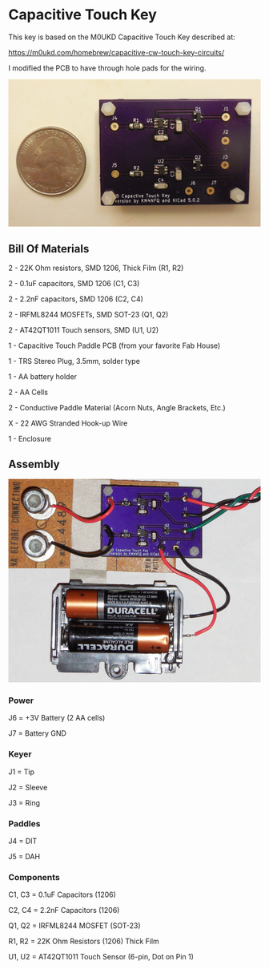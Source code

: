 # Capacitive Touch Key

This key is based on the M0UKD Capacitive Touch Key described at:

https://m0ukd.com/homebrew/capacitive-cw-touch-key-circuits/

I modified the PCB to have through hole pads for the wiring.

![OSHPark](oshPark.png)

## Bill Of Materials

2 - 22K Ohm resistors, SMD 1206, Thick Film (R1, R2)

2 - 0.1uF capacitors, SMD 1206 (C1, C3)

2 - 2.2nF capacitors, SMD 1206 (C2, C4)

2 - IRFML8244 MOSFETs, SMD SOT-23 (Q1, Q2)

2 - AT42QT1011 Touch sensors, SMD (U1, U2)

1 - Capacitive Touch Paddle PCB (from your favorite Fab House)

1 - TRS Stereo Plug, 3.5mm, solder type

1 - AA battery holder

2 - AA Cells

2 - Conductive Paddle Material (Acorn Nuts, Angle Brackets, Etc.)

X - 22 AWG Stranded Hook-up Wire

1 - Enclosure

## Assembly

![Capacitive Touch Paddle Assembly](ctpAssy.png)

### Power

J6 = +3V Battery (2 AA cells)

J7 = Battery GND

### Keyer

J1 = Tip

J2 = Sleeve

J3 = Ring

### Paddles

J4 = DIT

J5 = DAH

### Components

C1, C3 = 0.1uF Capacitors (1206)

C2, C4 = 2.2nF Capacitors (1206)

Q1, Q2 = IRFML8244 MOSFET (SOT-23)

R1, R2 = 22K Ohm Resistors (1206) Thick Film

U1, U2 = AT42QT1011 Touch Sensor (6-pin, Dot on Pin 1)

